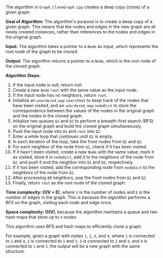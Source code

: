 The algorithm in `Graph_CloneGraph.cpp` creates a deep copy (clone) of a given graph.

**Goal of Algorithm:**
The algorithm's purpose is to create a deep copy of a given graph. This means that the nodes and edges in the new graph are all newly created instances, rather than references to the nodes and edges in the original graph.

**Input:**
The algorithm takes a pointer to a `Node` as input, which represents the root node of the graph to be cloned.

**Output:**
The algorithm returns a pointer to a `Node`, which is the root node of the cloned graph.

**Algorithm Steps:**
1. If the input node is null, return null.
2. Create a new `Node` `root` with the same value as the input node.
3. If the input node has no neighbors, return `root`.
4. Initialize an `unordered_map` `searchSet` to keep track of the nodes that have been visited, and an `unordered_map` `nodeDict` to store the correspondence between the values of the nodes in the original graph and the nodes in the cloned graph.
5. Initialize two queues `Q1` and `Q2` to perform a breadth-first search (BFS) on the original graph and build the cloned graph simultaneously.
6. Push the input node into `Q1` and `root` into `Q2`.
7. Enter a while loop that continues until `Q1` is empty.
8. In each iteration of the loop, take the front nodes from `Q1` and `Q2`.
9. For each neighbor of the node from `Q1`, check if it has been visited.
10. If it hasn't been visited, create a new `Node` with the same value, mark it as visited, store it in `nodeDict`, add it to the neighbors of the node from `Q2`, and push it and the neighbor into `Q1` and `Q2`, respectively.
11. If it has been visited, add the corresponding node from `nodeDict` to the neighbors of the node from `Q2`.
12. After processing all neighbors, pop the front nodes from `Q1` and `Q2`.
13. Finally, return `root` as the root node of the cloned graph.

**Time complexity: O(V + E)**, where `V` is the number of nodes and `E` is the number of edges in the graph. This is because the algorithm performs a BFS on the graph, visiting each node and edge once.

**Space complexity: O(V)**, because the algorithm maintains a queue and two hash maps that store up to `V` nodes.

This algorithm uses BFS and hash maps to efficiently clone a graph.

For example, given a graph with nodes `1`, `2`, `3`, and `4`, where `1` is connected to `2` and `4`, `2` is connected to `1` and `3`, `3` is connected to `2` and `4`, and `4` is connected to `1` and `3`, the output will be a new graph with the same structure.
